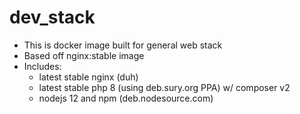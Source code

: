 # dev_stack
- This is docker image built for general web stack
- Based off nginx:stable image
- Includes:
    - latest stable nginx (duh)
    - latest stable php 8 (using deb.sury.org PPA) w/ composer v2
    - nodejs 12 and npm (deb.nodesource.com)
    
